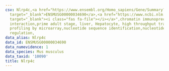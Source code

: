 ```yaml
---
csv: Nlrp4c,<a href="https://www.ensembl.org/Homo_sapiens/Gene/Summary?db=core;g=ENSMUSG00000034690"
  target="_blank">ENSMUSG00000034690</a>,<a href="https://www.ncbi.nlm.nih.gov/pubmed/23834426"
  target="_blank"><i class="fas fa-file"></i></a>",chromatin immunoprecipitation assay,direct
  interaction,prime adult stage, liver, Hepatocyte, high throughput transcription
  profiling by microarray,nucleotide sequence identification,nucleotide sequence identification,transcriptional
  regulation,
data_alias: Nlrp4c
data_id: ENSMUSG00000034690
data_numevidence: 1
data_species: Mus musculus
data_taxid: '10090'
title: Nlrp4c
---
```

